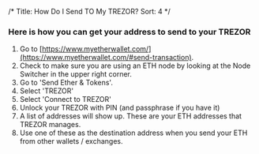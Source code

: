 /*
Title: How Do I Send TO My TREZOR?
Sort: 4
*/

### Here is how you can get your address to send to your TREZOR

1.  Go to [https://www.myetherwallet.com/](https://www.myetherwallet.com/#send-transaction).
2.  Check to make sure you are using an ETH node by looking at the Node Switcher in the upper right corner.
3.  Go to 'Send Ether & Tokens'.
4.  Select 'TREZOR'
5.  Select 'Connect to TREZOR'
6.  Unlock your TREZOR with PIN (and passphrase if you have it)
7.  A list of addresses will show up. These are your ETH addresses that TREZOR manages. 
8.  Use one of these as the destination address when you send your ETH from other wallets / exchanges.
